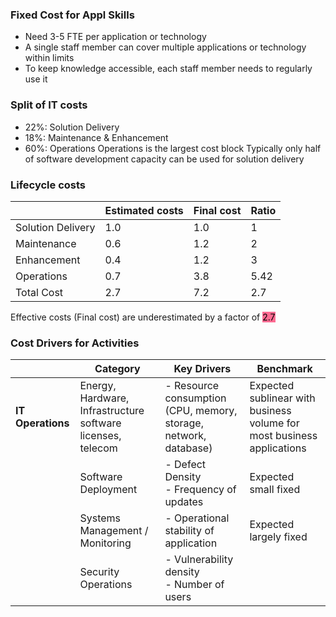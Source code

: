 ### Fixed Cost for Appl Skills
- Need 3-5 FTE per application or technology 
- A single staff member can cover multiple applications or technology within limits
- To keep knowledge accessible, each staff member needs to regularly use it
### Split of IT costs
- $22\%$: Solution Delivery
- $18\%$: Maintenance & Enhancement
- $60\%$: Operations
Operations is the largest cost block 
Typically only half of software development capacity can be used for solution delivery

### Lifecycle costs
|                   | Estimated costs | Final cost | Ratio |
| ----------------- | --------------- | ---------- | ----- |
| Solution Delivery | 1.0             | 1.0        | 1     |
| Maintenance       | 0.6             | 1.2        | 2     |
| Enhancement       | 0.4             | 1.2        | 3     |
| Operations        | 0.7             | 3.8        | 5.42  |
| Total Cost        | 2.7             | 7.2        | 2.7   |
Effective costs (Final cost) are underestimated by a factor of <mark style="background: #FF5582DD;">2.7</mark>



### Cost Drivers for Activities
|                   | Category                                                    | Key Drivers                                                      | Benchmark                                                              |
| ----------------- | ----------------------------------------------------------- | ---------------------------------------------------------------- | ---------------------------------------------------------------------- |
| **IT Operations** | Energy, Hardware, Infrastructure software licenses, telecom | - Resource consumption (CPU, memory, storage, network, database) | Expected sublinear with business volume for most business applications |
|                   | Software Deployment                                         | - Defect Density<br>- Frequency of updates                       | Expected small fixed                                                   |
|                   | Systems Management / Monitoring                             | - Operational stability of application                           | Expected largely fixed                                                 |
|                   | Security Operations                                         | - Vulnerability density<br>- Number of users                     |                                                                        |